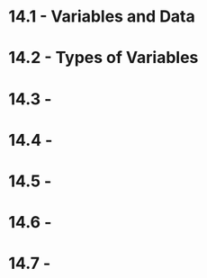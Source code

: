 # 14.1 - Variables and Data
# 14.2 - Types of Variables

# 14.3 -
# 14.4 -
# 14.5 -
# 14.6 -
# 14.7 -
